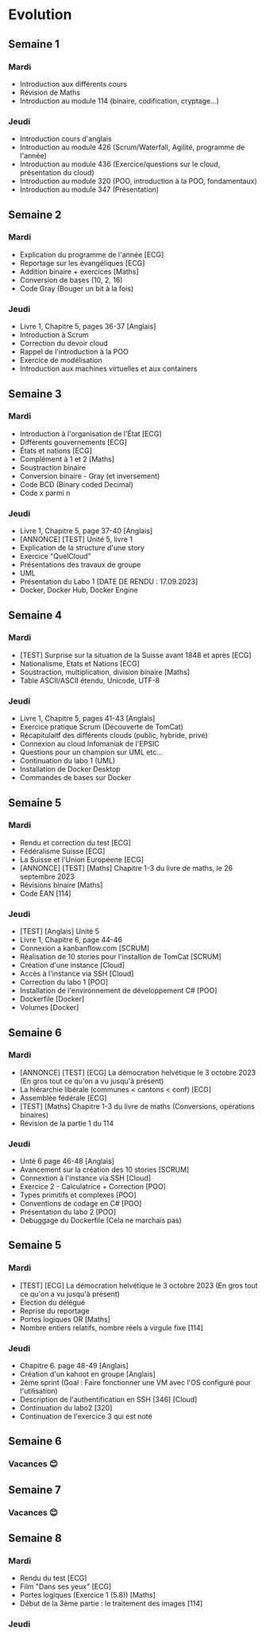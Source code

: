# Evolution

## Semaine 1

### Mardi
- Introduction aux différents cours
- Révision de Maths
- Introduction au module 114 (binaire, codification, cryptage...)

### Jeudi
- Introduction cours d'anglais
- Introduction au module 426 (Scrum/Waterfall, Agilité, programme de l'année)
- Introduction au module 436 (Exercice/questions sur le cloud, présentation du cloud)
- Introduction au module 320 (POO, introduction à la POO, fondamentaux)
- Introduction au module 347 (Présentation)

## Semaine 2

### Mardi
- Explication du programme de l'année [ECG]
- Reportage sur les évangéliques [ECG]
- Addition binaire + exercices [Maths]
- Conversion de bases (10, 2, 16) 
- Code Gray (Bouger un bit à la fois)

### Jeudi
- Livre 1, Chapitre 5, pages 36-37 [Anglais]
- Introduction à Scrum
- Correction du devoir cloud 
- Rappel de l'introduction à la POO
- Exercice de modélisation
- Introduction aux machines virtuelles et aux containers

## Semaine 3

### Mardi
- Introduction à l'organisation de l'État [ECG]
- Différents gouvernements [ECG]
- États et nations [ECG]
- Complément à 1 et 2 [Maths]
- Soustraction binaire
- Conversion binaire - Gray (et inversement)
- Code BCD (Binary coded Decimal)
- Code x parmi n

### Jeudi
- Livre 1, Chapitre 5, page 37-40 [Anglais]
- [ANNONCE] [TEST] Unité 5, livre 1
- Explication de la structure d'une story
- Exercice "QuelCloud" 
- Présentations des travaux de groupe
- UML
- Présentation du Labo 1 [DATE DE RENDU : 17.09.2023]
- Docker, Docker Hub, Docker Engine

## Semaine 4

### Mardi
- [TEST] Surprise sur la situation de la Suisse avant 1848 et après [ECG] 
- Nationalisme, Etats et Nations [ECG]
- Soustraction, multiplication, division binaire [Maths]
- Table ASCII/ASCII étendu, Unicode, UTF-8

### Jeudi
- Livre 1, Chapitre 5, pages 41-43 [Anglais]
- Exercice pratique Scrum (Découverte de TomCat)
- Récapitulaitf des différents clouds (public, hybride, privé)
- Connexion au cloud Infomaniak de l'EPSIC
- Questions pour un champion sur UML etc...
- Continuation du labo 1 (UML)
- Installation de Docker Desktop
- Commandes de bases sur Docker

## Semaine 5

### Mardi
- Rendu et correction du test [ECG]
- Fédéralisme Suisse [ECG]
- La Suisse et l'Union Européene [ECG]
- [ANNONCE] [TEST] [Maths] Chapitre 1-3 du livre de maths, le 26 septembre 2023
- Révisions binaire [Maths]
- Code EAN [114]

### Jeudi
- [TEST] [Anglais] Unité 5
- Livre 1, Chapitre 6, page 44-46
- Connexion a kanbanflow.com [SCRUM]
- Réalisation de 10 stories pour l'installion de TomCat [SCRUM]
- Création d'une instance [Cloud]
- Accès à l'instance via SSH [Cloud]
- Correction du labo 1 [POO]
- Installation de l'environnement de développement C# [POO]
- Dockerfile [Docker]
- Volumes [Docker]

## Semaine 6

### Mardi
- [ANNONCE] [TEST] [ECG] La démocration helvétique le 3 octobre 2023 (En gros tout ce qu'on a vu jusqu'à présent)
- La hiérarchie libérale (communes < cantons < conf) [ECG]
- Assemblée fédérale [ECG]
- [TEST] [Maths] Chapitre 1-3 du livre de maths (Conversions, opérations binaires)
- Révision de la partie 1 du 114

### Jeudi
- Unté 6 page 46-48 [Anglais]
- Avancement sur la création des 10 stories [SCRUM]
- Connextion à l'instance via SSH [Cloud]
- Exercice 2 - Calculatrice + Correction [POO]
- Types primitifs et complexes [POO]
- Conventions de codage en C# [POO]
- Présentation du labo 2 [POO]
- Debuggage du Dockerfile (Cela ne marchais pas)

## Semaine 5

### Mardi
- [TEST] [ECG] La démocration helvétique le 3 octobre 2023 (En gros tout ce qu'on a vu jusqu'à présent) 
- Élection du délégué 
- Reprise du reportage
- Portes logiques OR [Maths]
- Nombre entiers relatifs, nombre réels à virgule fixe [114] 

### Jeudi
- Chapitre 6. page 48-49 [Anglais]
- Création d'un kahoot en groupe [Anglais]
- 2ème sprint (Goal : Faire fonctionner une VM avec l'OS configuré pour l'utilisation)
- Description de l'authentification en SSH [346] [Cloud]
- Continuation du labo2 [320]
- Continuation de l'exercice 3 qui est noté

## Semaine 6

### Vacances 😊

## Semaine 7

### Vacances 😊

## Semaine 8

### Mardi 
- Rendu du test [ECG]
- Film "Dans ses yeux" [ECG]
- Portes logiques (Exercice 1 (5.8)) [Maths]
- Début de la 3ème partie : le traitement des images [114]

### Jeudi

